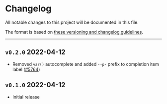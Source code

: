 # Changelog

All notable changes to this project will be documented in this file.

The format is based on [these versioning and changelog guidelines](/documentation/Versioning%20and%20changelog.md).

<!-- Unreleased changes should go to UNRELEASED.md -->

---

## `v0.2.0` 2022-04-12

- Removed `var()` autocomplete and added `--p-` prefix to completion item label ([#5764](https://github.com/Shopify/polaris/pull/5764))

## `v0.1.0` 2022-04-12

- Initial release
